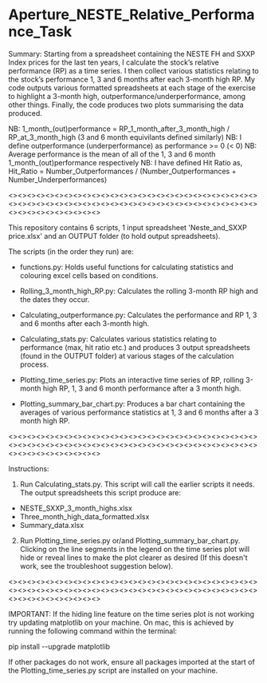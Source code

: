 # Aperture_NESTE_Relative_Performance_Task

Summary:
Starting from a spreadsheet containing the NESTE FH and SXXP Index prices for the last ten years, I calculate the stock’s relative performance (RP) 
as a time series. I then collect various statistics relating to the stock’s performance 1, 3 and 6 months after each 3-month high RP. My code outputs 
various formatted spreadsheets at each stage of the exercise to highlight a 3-month high, outperformance/underperformance, among other things. Finally, 
the code produces two plots summarising the data produced.

NB: 1_month_(out)performance = RP_1_month_after_3_month_high / RP_at_3_month_high (3 and 6 month equivilants defined similarly)
NB: I define outperformance (underperformance) as performance >= 0 (< 0)
NB: Average performance is the mean of all of the 1, 3 and 6 month 1_month_(out)performance respectively
NB: I have defined Hit Ratio as, Hit_Ratio = Number_Outperformances / (Number_Outperformances + Number_Underperformances)

<><><><><><><><><><><><><><><><><><><><><><><><><><><><><><><><><><><><><><><><><><><><><><><><><><><><><><><><><><><><><><><><>

This repository contains 6 scripts, 1 input spreadsheet 'Neste_and_SXXP price.xlsx' and an OUTPUT folder (to hold output spreadsheets).

The scripts (in the order they run) are:

- functions.py: Holds useful functions for calculating statistics and colouring excel cells based on conditions.

- Rolling_3_month_high_RP.py: Calculates the rolling 3-month RP high and the dates they occur. 
- Calculating_outperformance.py: Calculates the performance and RP 1, 3 and 6 months after each 3-month high.
- Calculating_stats.py: Calculates various statistics relating to performance (max, hit ratio etc.) and produces 3 output spreadsheets (found in the OUTPUT folder) at various stages of the calculation process.

- Plotting_time_series.py: Plots an interactive time series of RP, rolling 3-month high RP, 1, 3 and 6 month performance after a 3 month high.
- Plotting_summary_bar_chart.py: Produces a bar chart containing the averages of various performance statistics at 1, 3 and 6 months after a 3 month 
high RP.

<><><><><><><><><><><><><><><><><><><><><><><><><><><><><><><><><><><><><><><><><><><><><><><><><><><><><><><><><><><><><><><><>

Instructions:

1. Run Calculating_stats.py. This script will call the earlier scripts it needs. The output spreadsheets this script produce are:

- NESTE_SXXP_3_month_highs.xlsx
- Three_month_high_data_formatted.xlsx
- Summary_data.xlsx

2. Run Plotting_time_series.py or/and Plotting_summary_bar_chart.py. Clicking on the line segments in the legend on the time series plot will hide
or reveal lines to make the plot clearer as desired (If this doesn't work, see the troubleshoot suggestion below). 

<><><><><><><><><><><><><><><><><><><><><><><><><><><><><><><><><><><><><><><><><><><><><><><><><><><><><><><><><><><><><><><><>

IMPORTANT: If the hiding line feature on the time series plot is not working try updating matplotlib on your machine. On mac, this is achieved by running
the following command within the terminal:

pip install --upgrade matplotlib

If other packages do not work, ensure all packages imported at the start of the Plotting_time_series.py script are installed on your machine.



